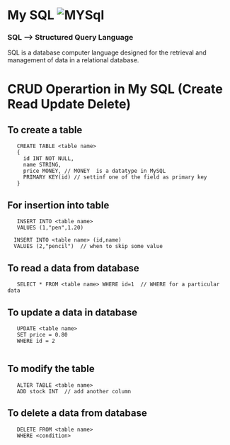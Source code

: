 # My SQL <img alt="MYSql" src="https://img.shields.io/badge/-mySQL-orange?style=flat-square&logo=mysql&logoColor=white"/>

### SQL --> Structured Query Language

SQL is a database computer language designed for the retrieval and management of data in a relational database. 

# CRUD Operartion in My SQL (Create Read Update Delete)

 ## To create a table 
 
 ```
    CREATE TABLE <table name>
    {
      id INT NOT NULL,
      name STRING,
      price MONEY, // MONEY  is a datatype in MySQL
      PRIMARY KEY(id) // settinf one of the field as primary key
    }
 ```
 
 ## For insertion into table
 
 ```
    INSERT INTO <table name>
    VALUES (1,"pen",1.20)
 ```
 
 ```
   INSERT INTO <table name> (id,name)
   VALUES (2,"pencil")  // when to skip some value
 ```
 
 ## To read a data from database
 
 ```
    SELECT * FROM <table name> WHERE id=1  // WHERE for a particular data
 ``` 
 
 ## To update a data in database
 
 ```
    UPDATE <table name>
    SET price = 0.80
    WHERE id = 2
    
 ```
 
 ## To modify the table 
 
 ```
    ALTER TABLE <table name> 
    ADD stock INT  // add another column
 ```
 
 ## To delete a data from database
 
 ```
    DELETE FROM <table name>
    WHERE <condition>
 ```
 
